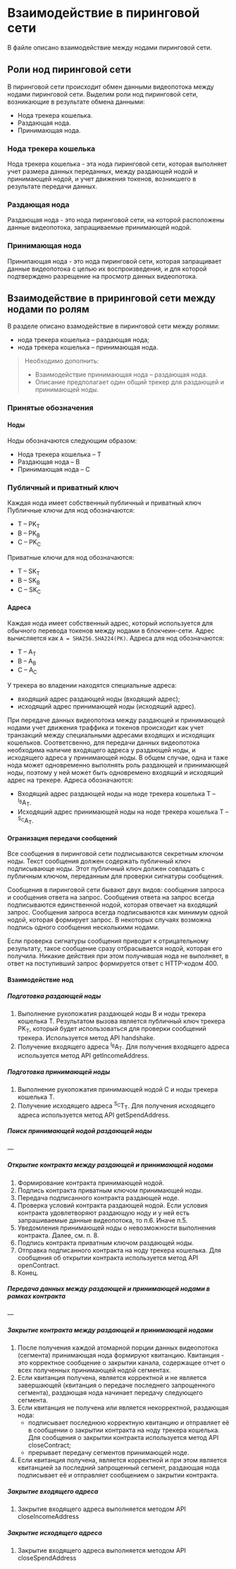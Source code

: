# Взаимодействие в пиринговой сети

В файле описано взаимодействие между нодами пиринговой сети.

## Роли нод пиринговой сети
В пиринговой сети происходит обмен данными видеопотока между нодами пиринговой сети.
Выделим роли нод пиринговой сети, возникающие в результате обмена данными:
* Нода трекера кошелька.
* Раздающая нода.
* Принимающая нода.

### Нода трекера кошелька
Нода трекера кошелька - эта нода пиринговой сети, которая выполняет учет размера данных переданных, между раздающей нодой и принимающей нодой, и учет движения токенов, возникшего в результате передачи данных.

### Раздающая нода
Раздающая нода - это нода пиринговой сети, на которой расположены данные видеопотока, запращиваемые принимающей нодой.

### Принимающая нода
Принипающая нода - это нода пиринговой сети, которая запращивает данные видеопотока с целью их воспроизведения, и для которой подтверждено разрещение на просмотр данных видеопотока.

## Взаимодействие в приринговой сети между нодами по ролям

В разделе описано взамодействие в пиринговой сети между ролями:
* нода трекера кошелька &ndash; раздающая нода;
* нода трекера кошелька &ndash; принимающая нода.

> Необходимо дополнить:
> * Взаимодействие принимающая нода &ndash; раздающая нода.
> * Описание предполагает один общий трекер для раздающей и принимающей ноды. 

### Принятые обозначения

#### Ноды
Ноды обозначаются следующим образом:
* Нода трекера кошелька &ndash; T
* Раздающая нода &ndash; B
* Принимающая нода &ndash; C

### Публичный и приватный ключ
Каждая нода имеет собственный публичный и приватный ключ
Публичные ключи для нод обозначаются:
* T &ndash; PK<sub>T</sub>
* B &ndash; PK<sub>B</sub>
* C &ndash; PK<sub>C</sub>

Приватные ключи для нод обозначаются:
* T &ndash; SK<sub>T</sub>
* B &ndash; SK<sub>B</sub>
* C &ndash; SK<sub>C</sub>

#### Адреса
Каждая нода имеет собственный адрес, который используется для обычного перевода токенов между нодами в блокчеин-сети.
Адрес вычисляется как ```A = SHA256.SHA224(PK)```.
Адреса для нод обозначаются:
* T &ndash; A<sub>T</sub>
* B &ndash; A<sub>B</sub>
* C &ndash; A<sub>C</sub>

У трекера во владении находятся специальные адреса:
* входящий адрес раздающей ноды (входящий адрес);
* исходящий адрес принимающей ноды (исходящий адрес).

При передаче данных видеопотока между раздающей и принимающей нодами учет движения траффика и токенов происходит как учет транзакций между специальными адресами входящих и исходящих кошельков.
Соответсвенно, для передачи данных видеопотока необходима наличие входящего адреса у раздающей ноды, и исходящего адреса у принимающей ноды.
В общем случае, одна и таже нода может одновременно выполнять роль раздающей и принимающей ноды, поэтому у ней может быть одновремено входящий и исходящий адрес на трекере.
Адреса обозначаются:
* Входящий адрес раздающей ноды на ноде трекера кошелька T &ndash; <sup>I<sub>B</sub></sup>A<sub>T</sub>.
* Исходящий адрес принимающей ноды на ноде трекера кошелька T &ndash; <sup>S<sub>C</sub></sup>A<sub>T</sub>.

#### Огранизация передачи сообщений
Все сообщения в пиринговой сети подписываются секретным ключом ноды.
Текст сообщения должен содержать публичный ключ подписывающе ноды.
Этот публичный ключ должен совпадать с публичным ключом, переданным для проверки сигнатуры сообщения.

Сообщения в пиринговой сети бывают двух видов: сообщения запроса и сообщения ответа на запрос.
Сообщения ответа на запрос всегда подписываются единственной нодой, которая отвечает на входящий запрос.
Сообщения запроса всегда подписываются как минимум одной нодой, которая формирует запрос. В некоторых случаях возможна подпись одного сообщения несколькими нодами.

Если проверка сигнатуры сообщения приводит к отрицательному результату, такое сообщение сразу отбрасывается нодой, которая его получила. Никакие действия при этом получившая нода не выполняет, в ответ на поступивший запрос формируется ответ с HTTP-кодом 400. 

#### Взаимодействие нод
##### Подготовка раздающей ноды
1. Выполнение рукопожатия раздающей ноды B и ноды трекера кошелька T.
Результатом вызова является публичный ключ трекера PK<sub>T</sub>, который будет использоваться для проверки сообщений трекера.
Используется метод API handshake.
2. Получение входящего адреса <sup>I<sub>B</sub></sup>A<sub>T</sub>.
Для получения входящего адреса используется метод API getIncomeAddress.

##### Подготовка принимающей ноды
1. Выполнение рукопожатия принимающей нодой C и ноды трекера кошелька T.
2. Получение исходящего адреса <sup>S<sub>C</sub></sup>T<sub>T</sub>.
Для получения исходящего адреса используется метод API getSpendAddress.

##### Поиск принимающей нодой раздающей ноды
&mdash;

##### Открытие контракта между раздающей и принимающей нодами
1. Формирование контракта принимающей нодой.
2. Подпись контракта приватным ключом принимающей ноды.
3. Передача подписанного контракта раздающей ноде.
4. Проверка условий контракта раздающей нодой. Если условия контракта удовлетворяют раздающую ноду и у ней есть запрашиваемые данные видеопотока, то п.6. Иначе п.5.
5. Уведомления принимающей ноды о невозможности выполнения контракта. Далее, см. п. 8. 
6. Подпись контракта приватным ключом раздающей ноды.
7. Отправка подписанного контракта на ноду трекера кошелька. Для сообщения об открытии контракта используется метод API openContract.
8. Конец.

##### Передача данных между раздающей и принимающей нодами в рамках контракта
&mdash;

##### Закрытие контракта между раздающей и принимающей нодами
1. После получения каждой атомарной порции данных видеопотока (сегмента) принимающая нода формируют квитанцию.
Квитанция - это корректное сообщение о закрытии канала, содержащее отчет о всех полученных принимающей нодой сегментах.
2. Если квитанция получена, является корректной и не является завершающей (квитанция о передаче последнего запрощенного сегмента), раздающая нода начинает передачу следующего сегмента.
3. Если квитанция не получена или является некорректной, раздающая нода:
    * подписывает последнюю корректную квитанцию и отправляет её в сообщении о закрытии контракта на ноду трекера кошелька.
Для сообщения о закрытии контракта используется метод API closeContract;
    * прерывает передачу сегментов принимающей ноде.
4. Если квитанция получена, является корректной и при этом является квитанцией за последний запрощенный сегмент, раздающая нода подписывает её и отправляет сообщением о закрытии контракта.

##### Закрытие входящего адреса
1. Закрытие входящего адреса выполняется методом API closeIncomeAddress

##### Закрытие исходящего адреса
1. Закрытие входящего адреса выполняется методом API closeSpendAddress